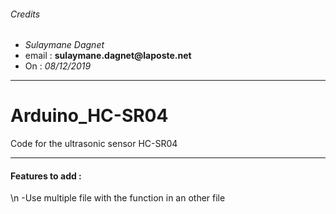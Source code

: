 ###### Credits
+ _Sulaymane Dagnet_
+ email : __sulaymane.dagnet@laposte.net__
+ On : _08/12/2019_
---

# Arduino_HC-SR04

Code for the ultrasonic sensor HC-SR04

***

#### Features to add :
  \n -Use multiple file with the function in an other file
